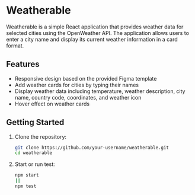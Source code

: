 # Weatherable

Weatherable is a simple React application that provides weather data for selected cities using the OpenWeather API. The application allows users to enter a city name and display its current weather information in a card format.

## Features
- Responsive design based on the provided Figma template
- Add weather cards for cities by typing their names
- Display weather data including temperature, weather description, city name, country code, coordinates, and weather icon
- Hover effect on weather cards

## Getting Started
1. Clone the repository:
   ```bash
   git clone https://github.com/your-username/weatherable.git
   cd weatherable
   ```
2. Start or run test:
   ```bash
   npm start
   ||
   npm test